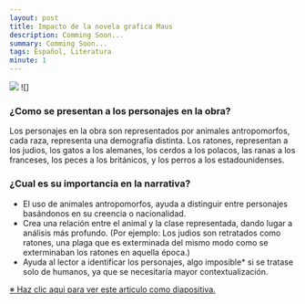 ```yaml
---
layout: post
title: Impacto de la novela grafica Maus
description: Comming Soon...
summary: Comming Soon...
tags: Español, Literatura
minute: 1
---
```


![](https://static.timesofisrael.com/www/uploads/2014/01/maus-mask-e1390470010394-1024x640.jpg)
![]

### ¿Como se presentan a los personajes en la obra?

Los personajes en la obra son representados por animales antropomorfos, cada raza, representa una demografía distinta. Los ratones, representan a los judios, los gatos a los alemanes, los cerdos a los polacos, las ranas a los franceses, los peces a los británicos, y los perros a los estadounidenses.

### ¿Cual es su importancia en la narrativa?

* El uso de animales antropomorfos, ayuda a distinguir entre personajes basándonos en su creencia o nacionalidad.
* Crea una relación entre el animal y la clase representada, dando lugar a análisis más profundo. (Por ejemplo: Los judios son retratados como ratones, una plaga que es exterminada del mismo modo como se exterminaban los ratones en aquella época.)
* Ayuda al lector a identificar los personajes, algo imposible* si se tratase solo de humanos, ya que se necesitaría mayor contextualización.

[※ Haz clic aqui para ver este articulo como diapositiva.](https://docs.google.com/presentation/d/1c0Jz4OkPrccSP2OYNx-CMJ87Ru2WxD58ik_gshK-nII/edit?usp=sharing)
